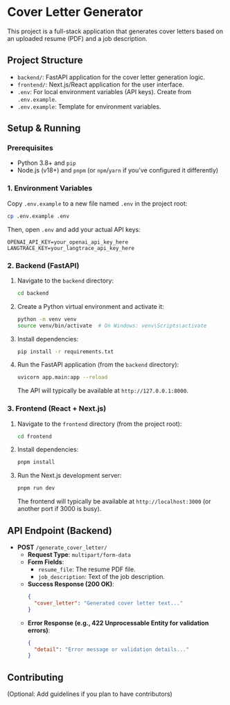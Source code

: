 # Cover Letter Generator

This project is a full-stack application that generates cover letters based on an uploaded resume (PDF) and a job description.

## Project Structure

- `backend/`: FastAPI application for the cover letter generation logic.
- `frontend/`: Next.js/React application for the user interface.
- `.env`: For local environment variables (API keys). Create from `.env.example`.
- `.env.example`: Template for environment variables.

## Setup & Running

### Prerequisites

- Python 3.8+ and `pip`
- Node.js (v18+) and `pnpm` (or `npm`/`yarn` if you've configured it differently)

### 1. Environment Variables

Copy `.env.example` to a new file named `.env` in the project root:

```bash
cp .env.example .env
```

Then, open `.env` and add your actual API keys:

```env
OPENAI_API_KEY=your_openai_api_key_here
LANGTRACE_KEY=your_langtrace_api_key_here
```

### 2. Backend (FastAPI)

1.  Navigate to the `backend` directory:
    ```bash
    cd backend
    ```
2.  Create a Python virtual environment and activate it:
    ```bash
    python -m venv venv
    source venv/bin/activate  # On Windows: venv\Scripts\activate
    ```
3.  Install dependencies:
    ```bash
    pip install -r requirements.txt
    ```
4.  Run the FastAPI application (from the `backend` directory):
    ```bash
    uvicorn app.main:app --reload
    ```
    The API will typically be available at `http://127.0.0.1:8000`.

### 3. Frontend (React + Next.js)

1.  Navigate to the `frontend` directory (from the project root):
    ```bash
    cd frontend
    ```
2.  Install dependencies:
    ```bash
    pnpm install
    ```
3.  Run the Next.js development server:
    ```bash
    pnpm run dev
    ```
    The frontend will typically be available at `http://localhost:3000` (or another port if 3000 is busy).

## API Endpoint (Backend)

- **POST** `/generate_cover_letter/`
  - **Request Type**: `multipart/form-data`
  - **Form Fields**:
    - `resume_file`: The resume PDF file.
    - `job_description`: Text of the job description.
  - **Success Response (200 OK)**:
    ```json
    {
      "cover_letter": "Generated cover letter text..."
    }
    ```
  - **Error Response (e.g., 422 Unprocessable Entity for validation errors)**:
    ```json
    {
      "detail": "Error message or validation details..."
    }
    ```

## Contributing

(Optional: Add guidelines if you plan to have contributors)
